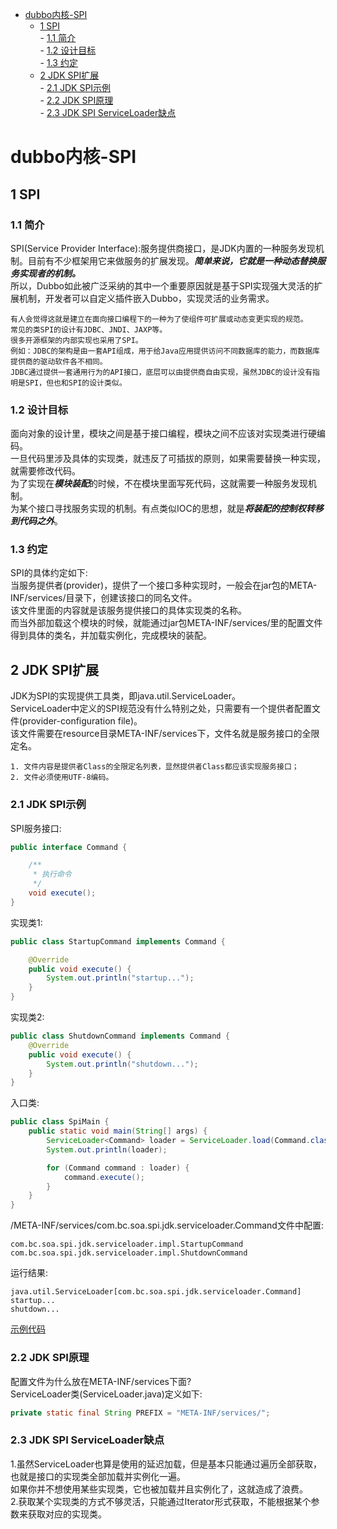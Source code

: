 - [dubbo内核-SPI](#dubbo内核-SPI)  
    - [1 SPI](#1-SPI)  
            - [1.1 简介](#11-简介)  
            - [1.2 设计目标](#12-设计目标)  
            - [1.3 约定](#13-约定)  
    - [2 JDK SPI扩展](#2-JDK-SPI扩展)  
            - [2.1 JDK SPI示例](#21-JDK-SPI示例)  
            - [2.2 JDK SPI原理](#22-JDK-SPI原理)  
            - [2.3 JDK SPI ServiceLoader缺点](#23-JDK-SPI-ServiceLoader缺点)  

# dubbo内核-SPI
## 1 SPI
### 1.1 简介  
SPI(Service Provider Interface):服务提供商接口，是JDK内置的一种服务发现机制。目前有不少框架用它来做服务的扩展发现。***简单来说，它就是一种动态替换服务实现者的机制。***  
所以，Dubbo如此被广泛采纳的其中一个重要原因就是基于SPI实现强大灵活的扩展机制，开发者可以自定义插件嵌入Dubbo，实现灵活的业务需求。  
```
有人会觉得这就是建立在面向接口编程下的一种为了使组件可扩展或动态变更实现的规范。
常见的类SPI的设计有JDBC、JNDI、JAXP等。  
很多开源框架的内部实现也采用了SPI。  
例如：JDBC的架构是由一套API组成，用于给Java应用提供访问不同数据库的能力，而数据库提供商的驱动软件各不相同。  
JDBC通过提供一套通用行为的API接口，底层可以由提供商自由实现，虽然JDBC的设计没有指明是SPI，但也和SPI的设计类似。  
```

### 1.2 设计目标  
面向对象的设计里，模块之间是基于接口编程，模块之间不应该对实现类进行硬编码。  
一旦代码里涉及具体的实现类，就违反了可插拔的原则，如果需要替换一种实现，就需要修改代码。  
为了实现在***模块装配***的时候，不在模块里面写死代码，这就需要一种服务发现机制。  
为某个接口寻找服务实现的机制。有点类似IOC的思想，就是***将装配的控制权转移到代码之外***。  

### 1.3 约定
SPI的具体约定如下:  
当服务提供者(provider)，提供了一个接口多种实现时，一般会在jar包的META-INF/services/目录下，创建该接口的同名文件。  
该文件里面的内容就是该服务提供接口的具体实现类的名称。  
而当外部加载这个模块的时候，就能通过jar包META-INF/services/里的配置文件得到具体的类名，并加载实例化，完成模块的装配。  

## 2 JDK SPI扩展  
JDK为SPI的实现提供工具类，即java.util.ServiceLoader。  
ServiceLoader中定义的SPI规范没有什么特别之处，只需要有一个提供者配置文件(provider-configuration file)。  
该文件需要在resource目录META-INF/services下，文件名就是服务接口的全限定名。
```
1. 文件内容是提供者Class的全限定名列表，显然提供者Class都应该实现服务接口；
2. 文件必须使用UTF-8编码。
```

### 2.1 JDK SPI示例
SPI服务接口:  
```java
public interface Command {

    /**
     * 执行命令
     */
    void execute();
}
```

实现类1:  
```java
public class StartupCommand implements Command {

    @Override
    public void execute() {
        System.out.println("startup...");
    }
}
```

实现类2:  
```java
public class ShutdownCommand implements Command {
    @Override
    public void execute() {
        System.out.println("shutdown...");
    }
}
```

入口类:  
```java
public class SpiMain {
    public static void main(String[] args) {
        ServiceLoader<Command> loader = ServiceLoader.load(Command.class);
        System.out.println(loader);

        for (Command command : loader) {
            command.execute();
        }
    }
}
```

/META-INF/services/com.bc.soa.spi.jdk.serviceloader.Command文件中配置:  
```
com.bc.soa.spi.jdk.serviceloader.impl.StartupCommand
com.bc.soa.spi.jdk.serviceloader.impl.ShutdownCommand
```

运行结果:  
```
java.util.ServiceLoader[com.bc.soa.spi.jdk.serviceloader.Command]
startup...
shutdown...
```

[示例代码](https://github.com/BooksCup/dubbo-analysis/tree/master/src/main/java/com/bc/soa/spi/jdk)  

### 2.2 JDK SPI原理  
配置文件为什么放在META-INF/services下面?  
ServiceLoader类(ServiceLoader.java)定义如下:  
```java
private static final String PREFIX = "META-INF/services/";
```

### 2.3 JDK SPI ServiceLoader缺点  
1.虽然ServiceLoader也算是使用的延迟加载，但是基本只能通过遍历全部获取，也就是接口的实现类全部加载并实例化一遍。  
如果你并不想使用某些实现类，它也被加载并且实例化了，这就造成了浪费。  
2.获取某个实现类的方式不够灵活，只能通过Iterator形式获取，不能根据某个参数来获取对应的实现类。  

